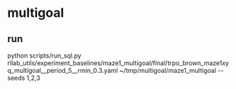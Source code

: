# multigoal
## run
python scripts/run_sql.py rllab_utils/experiment_baselines/maze1_multigoal/final/trpo_brown_maze1xyq_multigoal__period_5__rmin_0.3.yaml ~/tmp/multigoal/maze1_multigoal --seeds 1,2,3
